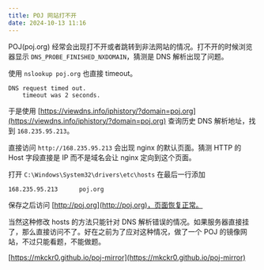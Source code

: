 ```yaml
---
title: POJ 网站打不开
date: 2024-10-13 11:16
---
```


POJ(poj.org) 经常会出现打不开或者跳转到非法网站的情况。打不开的时候浏览器显示 `DNS_PROBE_FINISHED_NXDOMAIN`，猜测是 DNS 解析出现了问题。

使用 `nslookup poj.org` 也直接 timeout。

```
DNS request timed out.
    timeout was 2 seconds.
```

于是使用 [https://viewdns.info/iphistory/?domain=poj.org](https://viewdns.info/iphistory/?domain=poj.org) 查询历史 DNS 解析地址，找到 `168.235.95.213`。

直接访问 `http://168.235.95.213` 会出现 nginx 的默认页面。猜测 HTTP 的 Host 字段直接是 IP 而不是域名会让 nginx 定向到这个页面。

打开 `C:\Windows\System32\drivers\etc\hosts` 在最后一行添加

```
168.235.95.213      poj.org
```

保存之后访问 [http://poj.org](http://poj.org)，页面恢复正常。

当然这种修改 hosts 的方法只能针对 DNS 解析错误的情况。如果服务器直接挂了，那么直接访问不了。好在之前为了应对这种情况，做了一个 POJ 的镜像网站，不过只能看题，不能做题。

[https://mkckr0.github.io/poj-mirror](https://mkckr0.github.io/poj-mirror)
